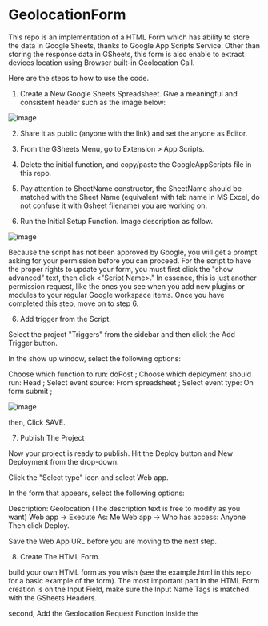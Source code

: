 # GeolocationForm
This repo is an implementation of a HTML Form which has ability to store the data in Google Sheets, thanks to Google App Scripts Service. Other than storing the response data in GSheets, this form is also enable to extract devices location using Browser built-in Geolocation Call. 

Here are the steps to how to use the code. 
1. Create a New Google Sheets Spreadsheet. Give a meaningful and consistent header such as the image below: 

![image](https://user-images.githubusercontent.com/46329778/227413536-eb9b4882-be0a-4298-aed6-0d0eb3dce275.png)

2. Share it as public (anyone with the link) and set the anyone as Editor. 

3. From the GSheets Menu, go to Extension > App Scripts. 

4. Delete the initial function, and copy/paste the GoogleAppScripts file in this repo. 
5. Pay attention to SheetName constructor, the SheetName should be matched with the Sheet Name (equivalent with tab name in MS Excel, do not confuse it with Gsheet filename) you are working on. 

5. Run the Initial Setup Function. Image description as follow. 

![image](https://user-images.githubusercontent.com/46329778/227414040-2a91bec7-66f1-40a0-b9f4-ed3ebd7763af.png)

Because the script has not been approved by Google, you will get a prompt asking for your permission before you can proceed. For the script to have the proper rights to update your form, you must first click the "show advanced" text, then click <"Script Name>." In essence, this is just another permission request, like the ones you see when you add new plugins or modules to your regular Google workspace items. Once you have completed this step, move on to step 6.

6. Add trigger from the Script. 

Select the project "Triggers" from the sidebar and then click the Add Trigger button.

In the show up window, select the following options:

Choose which function to run: doPost ;
Choose which deployment should run: Head ;
Select event source: From spreadsheet ;
Select event type: On form submit ;

![image](https://user-images.githubusercontent.com/46329778/227414747-6f99c330-ad51-4a12-bff4-e1c16cf73336.png)

then, Click SAVE. 

7. Publish The Project 

Now your project is ready to publish. Hit the Deploy button and New Deployment from the drop-down.

Click the "Select type" icon and select Web app.

In the form that appears, select the following options:

Description: Geolocation (The description text is free to modify as you want)
Web app → Execute As: Me
Web app → Who has access: Anyone
Then click Deploy.

Save the Web App URL before you are moving to the next step. 


8. Create The HTML Form. 

build your own HTML form as you wish (see the example.html in this repo for a basic example of the form). The most important part in the HTML Form creation is on the Input Field, make sure the Input Name Tags is matched with the GSheets Headers. 

second, Add the Geolocation Request Function inside the <script> tags, and point the captured data to the HTML input fields, 

Third, place the Web App URL in Step 7 to the Form Action tag. 

The looks of example HTML in this repo is like this below: 

![image](https://user-images.githubusercontent.com/46329778/227415593-0dd97d86-74fd-43a1-9c3c-a82fd846ab32.png)

When you hit the Get Location Button, browser or device will ask about your device location, if you approve it, latitude and longitude values will automatically be populated in the respective fields, all other fields can be typed manually, when you are done, hit the Send button, the data will be send to GSheets. 


Here is the example of inputted data in GSheets
         
![image](https://user-images.githubusercontent.com/46329778/227415654-60138363-39e2-4f4a-ba95-87b0e0d1fd81.png)
         
------------------------------------------------------------------------------------------------------
         
## I also added some additional feature in the form such as capability to upload file to GDrive, insert the geolocation to EXIF metadata of the uploaded files and some more at this repo [GeolocationForm v2](https://github.com/geo2004/GeolocationForm-v2)


